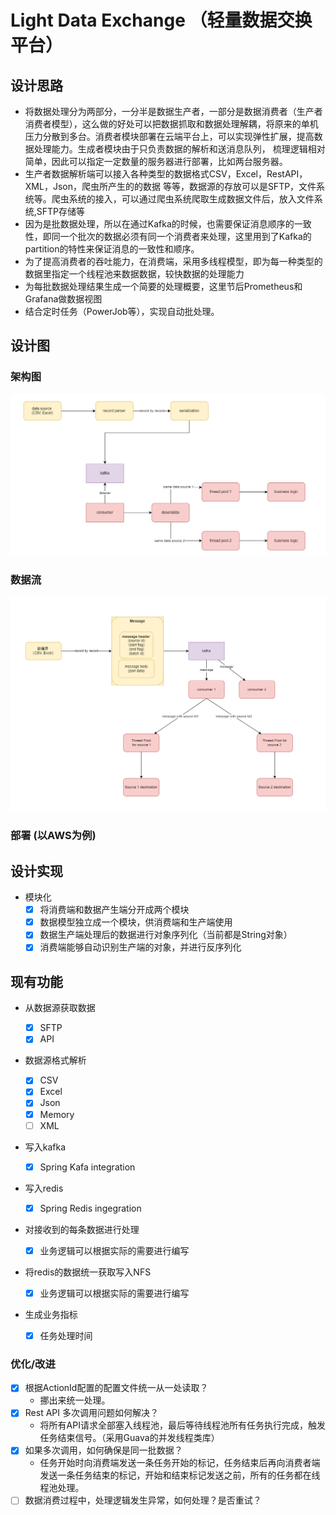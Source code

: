 # Light Data Exchange （轻量数据交换平台）

## 设计思路
- 将数据处理分为两部分，一分半是数据生产者，一部分是数据消费者（生产者消费者模型），这么做的好处可以把数据抓取和数据处理解耦，将原来的单机压力分散到多台。消费者模块部署在云端平台上，可以实现弹性扩展，提高数据处理能力。生成者模块由于只负责数据的解析和送消息队列， 梳理逻辑相对简单，因此可以指定一定数量的服务器进行部署，比如两台服务器。
- 生产者数据解析端可以接入各种类型的数据格式CSV，Excel，RestAPI， XML，Json，爬虫所产生的的数据 等等，数据源的存放可以是SFTP，文件系统等。爬虫系统的接入，可以通过爬虫系统爬取生成数据文件后，放入文件系统,SFTP存储等
- 因为是批数据处理，所以在通过Kafka的时候，也需要保证消息顺序的一致性，即同一个批次的数据必须有同一个消费者来处理，这里用到了Kafka的partition的特性来保证消息的一致性和顺序。
- 为了提高消费者的吞吐能力，在消费端，采用多线程模型，即为每一种类型的数据里指定一个线程池来数据数据，较快数据的处理能力
- 为每批数据处理结果生成一个简要的处理概要，这里节后Prometheus和Grafana做数据视图
- 结合定时任务（PowerJob等），实现自动批处理。


## 设计图

### 架构图 ###
![](https://github.com/achui1980/data-exchange/blob/develop/diagram/architecture.png?raw=true)
### 数据流 ###
![](https://raw.githubusercontent.com/achui1980/data-exchange/develop/diagram/dataflow.png)

### 部署 (以AWS为例) ###

## 设计实现

- 模块化
  - [x] 将消费端和数据产生端分开成两个模块
  - [x] 数据模型独立成一个模块，供消费端和生产端使用
  - [x] 数据生产端处理后的数据进行对象序列化（当前都是String对象）
  - [x] 消费端能够自动识别生产端的对象，并进行反序列化

## 现有功能

- 从数据源获取数据

  - [x] SFTP
  - [x] API
- 数据源格式解析

  - [x] CSV
  - [x] Excel
  - [x] Json
  - [x] Memory
  - [ ] XML
- 写入kafka

  - [x] Spring Kafa integration
- 写入redis

  - [x] Spring Redis ingegration
- 对接收到的每条数据进行处理

  - [x] 业务逻辑可以根据实际的需要进行编写
- 将redis的数据统一获取写入NFS

  - [x] 业务逻辑可以根据实际的需要进行编写
- 生成业务指标

  - [x] 任务处理时间

### 优化/改进 ###
- [x] 根据ActionId配置的配置文件统一从一处读取？
  - 挪出来统一处理。
- [x] Rest API 多次调用问题如何解决？
  -  将所有API请求全部塞入线程池，最后等待线程池所有任务执行完成，触发任务结束信号。（采用Guava的并发线程类库）
- [x] 如果多次调用，如何确保是同一批数据？
  - 任务开始时向消费端发送一条任务开始的标记，任务结束后再向消费者端发送一条任务结束的标记，开始和结束标记发送之前，所有的任务都在线程池处理。
- [ ] 数据消费过程中，处理逻辑发生异常，如何处理？是否重试？

